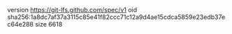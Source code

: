 version https://git-lfs.github.com/spec/v1
oid sha256:1a8dc7af37a3115c85e41f82ccc71c12a9d4ae15cdca5859e23edb37ec64e288
size 6618
